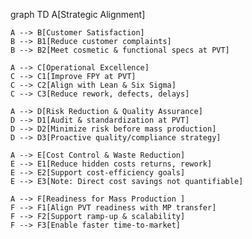 graph TD
    A[Strategic Alignment]

    A --> B[Customer Satisfaction]
    B --> B1[Reduce customer complaints]
    B --> B2[Meet cosmetic & functional specs at PVT]

    A --> C[Operational Excellence]
    C --> C1[Improve FPY at PVT]
    C --> C2[Align with Lean & Six Sigma]
    C --> C3[Reduce rework, defects, delays]

    A --> D[Risk Reduction & Quality Assurance]
    D --> D1[Audit & standardization at PVT]
    D --> D2[Minimize risk before mass production]
    D --> D3[Proactive quality/compliance strategy]

    A --> E[Cost Control & Waste Reduction]
    E --> E1[Reduce hidden costs returns, rework]
    E --> E2[Support cost-efficiency goals]  
    E --> E3[Note: Direct cost savings not quantifiable]

    A --> F[Readiness for Mass Production ]
    F --> F1[Align PVT readiness with MP transfer]
    F --> F2[Support ramp-up & scalability]
    F --> F3[Enable faster time-to-market]
